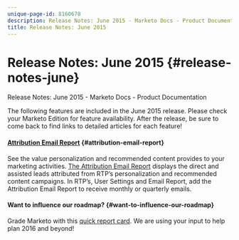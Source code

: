 ```yaml
---
unique-page-id: 8160678
description: Release Notes: June 2015 - Marketo Docs - Product Documentation
title: Release Notes: June 2015
---
```


# Release Notes: June 2015 {#release-notes-june}

Release Notes: June 2015 - Marketo Docs - Product Documentation

The following features are included in the June 2015 release. Please check your Marketo Edition for feature availability. After the release, be sure to come back to find links to detailed articles for each feature!

#### [Attribution Email Report](../../product-docs/web-personalization/reporting-for-web-personalization/email-reports.md)  {#attribution-email-report}

See the value personalization and recommended content provides to your marketing activities. [The Attribution Email Report](../../product-docs/web-personalization/reporting-for-web-personalization/email-reports.md) displays the direct and assisted leads attributed from RTP’s personalization and recommended content campaigns. In RTP’s, User Settings and Email Report, add the Attribution Email Report to receive monthly or quarterly emails.

#### Want to influence our roadmap? {#want-to-influence-our-roadmap}

Grade Marketo with this [quick report card](https://www.surveymonkey.com/s/VG9YCT5). We are using your input to help plan 2016 and beyond!
